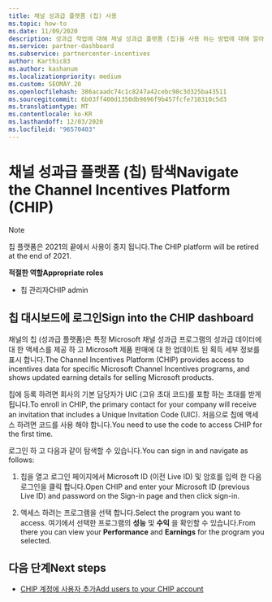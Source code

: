 ```yaml
---
title: 채널 성과급 플랫폼 (칩) 사용
ms.topic: how-to
ms.date: 11/09/2020
description: 성과급 작업에 대해 채널 성과급 플랫폼 (칩)을 사용 하는 방법에 대해 알아봅니다. 이 플랫폼은 2021의 끝에서 사용이 중지 됩니다.
ms.service: partner-dashboard
ms.subservice: partnercenter-incentives
author: Karthic83
ms.author: kashanum
ms.localizationpriority: medium
ms.custom: SEOMAY.20
ms.openlocfilehash: 386acaadc74c1c8247a42cebc98c3d325ba43511
ms.sourcegitcommit: 6b03ff400d1350db9696f9b457fcfe710310c5d3
ms.translationtype: MT
ms.contentlocale: ko-KR
ms.lasthandoff: 12/03/2020
ms.locfileid: "96570403"
---
```

# <a name="navigate-the-channel-incentives-platform-chip"></a><span data-ttu-id="0d227-104">채널 성과급 플랫폼 (칩) 탐색</span><span class="sxs-lookup"><span data-stu-id="0d227-104">Navigate the Channel Incentives Platform (CHIP)</span></span>

>[!NOTE]
><span data-ttu-id="0d227-105">칩 플랫폼은 2021의 끝에서 사용이 중지 됩니다.</span><span class="sxs-lookup"><span data-stu-id="0d227-105">The CHIP platform will be retired at the end of 2021.</span></span>

<span data-ttu-id="0d227-106">**적절한 역할**</span><span class="sxs-lookup"><span data-stu-id="0d227-106">**Appropriate roles**</span></span>

- <span data-ttu-id="0d227-107">칩 관리자</span><span class="sxs-lookup"><span data-stu-id="0d227-107">CHIP admin</span></span>

## <a name="sign-into-the-chip-dashboard"></a><span data-ttu-id="0d227-108">칩 대시보드에 로그인</span><span class="sxs-lookup"><span data-stu-id="0d227-108">Sign into the CHIP dashboard</span></span>

<span data-ttu-id="0d227-109">채널의 칩 (성과급 플랫폼)은 특정 Microsoft 채널 성과급 프로그램의 성과급 데이터에 대 한 액세스를 제공 하 고 Microsoft 제품 판매에 대 한 업데이트 된 획득 세부 정보를 표시 합니다.</span><span class="sxs-lookup"><span data-stu-id="0d227-109">The Channel Incentives Platform (CHIP) provides access to incentives data for specific Microsoft Channel Incentives programs, and shows updated earning details for selling Microsoft products.</span></span>

<span data-ttu-id="0d227-110">칩에 등록 하려면 회사의 기본 담당자가 UIC (고유 초대 코드)를 포함 하는 초대를 받게 됩니다.</span><span class="sxs-lookup"><span data-stu-id="0d227-110">To enroll in CHIP, the primary contact for your company will receive an invitation that includes a Unique Invitation Code (UIC).</span></span> <span data-ttu-id="0d227-111">처음으로 칩에 액세스 하려면 코드를 사용 해야 합니다.</span><span class="sxs-lookup"><span data-stu-id="0d227-111">You need to use the code to access CHIP for the first time.</span></span>


<span data-ttu-id="0d227-112">로그인 하 고 다음과 같이 탐색할 수 있습니다.</span><span class="sxs-lookup"><span data-stu-id="0d227-112">You can sign in and navigate as follows:</span></span>

1. <span data-ttu-id="0d227-113">칩을 열고 로그인 페이지에서 Microsoft ID (이전 Live ID) 및 암호를 입력 한 다음 로그인을 클릭 합니다.</span><span class="sxs-lookup"><span data-stu-id="0d227-113">Open CHIP and enter your Microsoft ID (previous Live ID) and password on the Sign-in page and then click sign-in.</span></span>
 
1. <span data-ttu-id="0d227-114">액세스 하려는 프로그램을 선택 합니다.</span><span class="sxs-lookup"><span data-stu-id="0d227-114">Select the program you want to access.</span></span>
<span data-ttu-id="0d227-115">여기에서 선택한 프로그램의 **성능** 및 **수익** 을 확인할 수 있습니다.</span><span class="sxs-lookup"><span data-stu-id="0d227-115">From there you can view your **Performance** and **Earnings** for the program you selected.</span></span> 

## <a name="next-steps"></a><span data-ttu-id="0d227-116">다음 단계</span><span class="sxs-lookup"><span data-stu-id="0d227-116">Next steps</span></span>

- [<span data-ttu-id="0d227-117">CHIP 계정에 사용자 추가</span><span class="sxs-lookup"><span data-stu-id="0d227-117">Add users to your CHIP account</span></span>](chip-users.md)